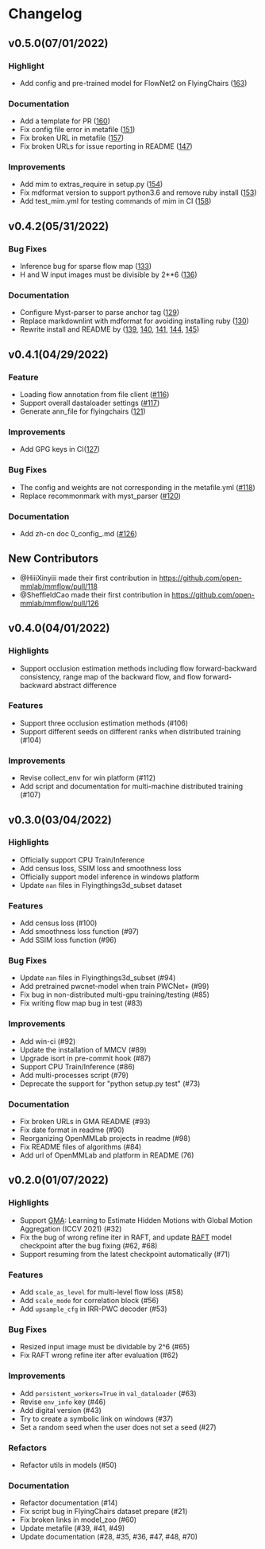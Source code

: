 # Changelog

## v0.5.0(07/01/2022)

### Highlight

- Add config and pre-trained model for FlowNet2 on FlyingChairs ([163](https://github.com/open-mmlab/mmflow/pull/163))

### Documentation

- Add a template for PR ([160](https://github.com/open-mmlab/mmflow/pull/160))
- Fix config file error in metafile ([151](https://github.com/open-mmlab/mmflow/pull/151))
- Fix broken URL in metafile ([157](https://github.com/open-mmlab/mmflow/pull/157))
- Fix broken URLs for issue reporting in README ([147](https://github.com/open-mmlab/mmflow/pull/147))

### Improvements

- Add mim to extras_require in setup.py ([154](https://github.com/open-mmlab/mmflow/pull/154))
- Fix mdformat version to support python3.6 and remove ruby install ([153](https://github.com/open-mmlab/mmflow/pull/153))
- Add test_mim.yml for testing commands of mim in CI ([158](https://github.com/open-mmlab/mmflow/pull/158))

## v0.4.2(05/31/2022)

### Bug Fixes

- Inference bug for sparse flow map ([133](https://github.com/open-mmlab/mmflow/pull/133))
- H and W input images must be divisible by 2\*\*6 ([136](https://github.com/open-mmlab/mmflow/pull/136))

### Documentation

- Configure Myst-parser to parse anchor tag ([129](https://github.com/open-mmlab/mmflow/pull/129))
- Replace markdownlint with mdformat for avoiding installing ruby ([130](https://github.com/open-mmlab/mmflow/pull/130))
- Rewrite install and README by ([139](https://github.com/open-mmlab/mmflow/pull/139), [140](https://github.com/open-mmlab/mmflow/pull/140),
  [141](https://github.com/open-mmlab/mmflow/pull/141), [144](https://github.com/open-mmlab/mmflow/pull/144), [145](https://github.com/open-mmlab/mmflow/pull/145))

## v0.4.1(04/29/2022)

### Feature

- Loading flow annotation from file client ([#116](https://github.com/open-mmlab/mmflow/pull/116))
- Support overall dastaloader settings ([#117](https://github.com/open-mmlab/mmflow/pull/117))
- Generate ann_file for flyingchairs ([121](https://github.com/open-mmlab/mmflow/pull/121))

### Improvements

- Add GPG keys in CI([127](https://github.com/open-mmlab/mmflow/pull/127))

### Bug Fixes

- The config and weights are not corresponding in the metafile.yml ([#118](https://github.com/open-mmlab/mmflow/pull/118))
- Replace recommonmark with myst_parser ([#120](https://github.com/open-mmlab/mmflow/pull/120))

### Documentation

- Add zh-cn doc 0_config\_.md ([#126](https://github.com/open-mmlab/mmflow/pull/126))

## New Contributors

- @HiiiXinyiii made their first contribution in https://github.com/open-mmlab/mmflow/pull/118
- @SheffieldCao made their first contribution in https://github.com/open-mmlab/mmflow/pull/126

## v0.4.0(04/01/2022)

### Highlights

- Support occlusion estimation methods including flow forward-backward consistency, range map of the backward flow, and flow forward-backward abstract difference

### Features

- Support three occlusion estimation methods (#106)
- Support different seeds on different ranks when distributed training (#104)

### Improvements

- Revise collect_env for win platform (#112)
- Add script and documentation for multi-machine distributed training (#107)

## v0.3.0(03/04/2022)

### Highlights

- Officially support CPU Train/Inference
- Add census loss, SSIM loss and smoothness loss
- Officially support model inference in windows platform
- Update `nan` files in Flyingthings3d_subset dataset

### Features

- Add census loss (#100)
- Add smoothness loss function (#97)
- Add SSIM loss function (#96)

### Bug Fixes

- Update `nan` files in Flyingthings3d_subset (#94)
- Add pretrained pwcnet-model when train PWCNet+ (#99)
- Fix bug in non-distributed multi-gpu training/testing (#85)
- Fix writing flow map bug in test (#83)

### Improvements

- Add win-ci (#92)
- Update the installation of MMCV (#89)
- Upgrade isort in pre-commit hook (#87)
- Support CPU Train/Inference (#86)
- Add multi-processes script (#79)
- Deprecate the support for "python setup.py test" (#73)

### Documentation

- Fix broken URLs in GMA README (#93)
- Fix date format in readme (#90)
- Reorganizing OpenMMLab projects in readme (#98)
- Fix README files of algorithms (#84)
- Add url of OpenMMLab and platform in README (76)

## v0.2.0(01/07/2022)

### Highlights

- Support [GMA](../../configs/gma/README.md): Learning to Estimate Hidden Motions with Global Motion Aggregation (ICCV 2021) (#32)
- Fix the bug of wrong refine iter in RAFT, and update [RAFT](../../configs/raft/README.md) model checkpoint after the bug fixing (#62, #68)
- Support resuming from the latest checkpoint automatically (#71)

### Features

- Add `scale_as_level` for multi-level flow loss (#58)
- Add `scale_mode` for correlation block (#56)
- Add `upsample_cfg` in IRR-PWC decoder (#53)

### Bug Fixes

- Resized input image must be dividable by 2^6 (#65)
- Fix RAFT wrong refine iter after evaluation (#62)

### Improvements

- Add `persistent_workers=True` in `val_dataloader` (#63)
- Revise `env_info` key (#46)
- Add digital version (#43)
- Try to create a symbolic link on windows (#37)
- Set a random seed when the user does not set a seed (#27)

### Refactors

- Refactor utils in models (#50)

### Documentation

- Refactor documentation (#14)
- Fix script bug in FlyingChairs dataset prepare (#21)
- Fix broken links in model_zoo (#60)
- Update metafile (#39, #41, #49)
- Update documentation (#28, #35, #36, #47, #48, #70)
